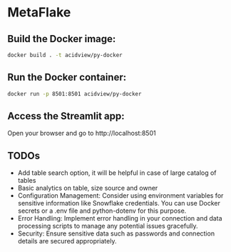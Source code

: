 # MetaFlake

## Build the Docker image:

```bash
docker build . -t acidview/py-docker
```

## Run the Docker container:

```bash
docker run -p 8501:8501 acidview/py-docker
```

## Access the Streamlit app:

Open your browser and go to http://localhost:8501

## TODOs

- Add table search option, it will be helpful in case of large catalog of tables
- Basic analytics on table, size source and owner
- Configuration Management: Consider using environment variables for sensitive information like Snowflake credentials. You can use Docker secrets or a .env file and python-dotenv for this purpose.
- Error Handling: Implement error handling in your connection and data processing scripts to manage any potential issues gracefully.
- Security: Ensure sensitive data such as passwords and connection details are secured appropriately.
